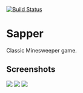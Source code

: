 [![Build Status](https://travis-ci.org/ilyayunkin/Sapper.svg)](https://travis-ci.org/ilyayunkin/Sapper)
# Sapper
Classic Minesweeper game.

## Screenshots

![](https://github.com/ilyayunkin/Sapper/blob/master/Screenshots/Screenshot-Sapper.png)
![](https://github.com/ilyayunkin/Sapper/blob/master/Screenshots/Screenshot-Sapper-1.png)
![](https://github.com/ilyayunkin/Sapper/blob/master/Screenshots/Screenshot-Sapper-2.png)
